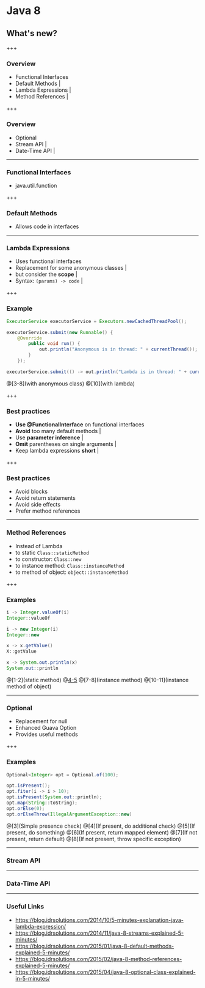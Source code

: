 # Java 8 
## What's new?

+++

### Overview

- Functional Interfaces
- Default Methods |
- Lambda Expressions |
- Method References |

+++

### Overview

- Optional 
- Stream API |
- Date-Time API |

---

### Functional Interfaces

- java.util.function

+++

### Default Methods

- Allows code in interfaces

---

### Lambda Expressions

- Uses functional interfaces
- Replacement for some anonymous classes |
-   but consider the **scope** | 
- Syntax: `(params) -> code` |

+++

### Example

```java
ExecutorService executorService = Executors.newCachedThreadPool();

executorService.submit(new Runnable() {
    @Override
        public void run() {
            out.println("Anonymous is in thread: " + currentThread());
        }
    });

executorService.submit(() -> out.println("Lambda is in thread: " + currentThread()));
```
@[3-8](with anonymous class)
@[10](with lambda)

+++

### Best practices

- **Use @FunctionalInterface** on functional interfaces
- **Avoid** too many default methods |
- Use **parameter inference** |
- **Omit** parentheses on single arguments |
- Keep lambda expressions **short** |

+++

### Best practices

- Avoid blocks
- Avoid return statements
- Avoid side effects
- Prefer method references

---

### Method References

- Instead of Lambda
- to static `Class::staticMethod`
- to constructor: `Class::new`
- to instance method: `Class::instanceMethod`
- to method of object: `object::instanceMethod`

+++

### Examples

```java
i -> Integer.valueOf(i)
Integer::valueOf

i -> new Integer(i)
Integer::new

x -> x.getValue()
X::getValue

x -> System.out.println(x)
System.out::println
```
@[1-2](static method)
@[4-5](constructor)
@[7-8](instance method)
@[10-11](instance method of object)


---

### Optional

- Replacement for null
- Enhanced Guava Option
- Provides useful methods

+++

### Examples

```java
Optional<Integer> opt = Optional.of(100);

opt.isPresent();
opt.fiter(i -> i > 10);
opt.isPresent(System.out::println);
opt.map(String::toString);
opt.orElse(0);
opt.orElseThrow(IllegalArgumentException::new)

```
@[3](Simple presence check)
@[4](If present, do additional check)
@[5](If present, do something)
@[6](If present, return mapped element)
@[7](If not present, return default)
@[8](If not present, throw specific exception)

---

### Stream API


---

### Data-Time API


---

### Useful Links

- https://blog.idrsolutions.com/2014/10/5-minutes-explanation-java-lambda-expression/
- https://blog.idrsolutions.com/2014/11/java-8-streams-explained-5-minutes/
- https://blog.idrsolutions.com/2015/01/java-8-default-methods-explained-5-minutes/
- https://blog.idrsolutions.com/2015/02/java-8-method-references-explained-5-minutes/
- https://blog.idrsolutions.com/2015/04/java-8-optional-class-explained-in-5-minutes/
